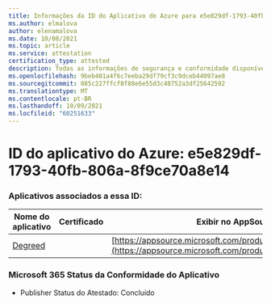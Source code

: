 ```yaml
---
title: Informações da ID do Aplicativo do Azure para e5e829df-1793-40fb-806a-8f9ce70a8e14
ms.author: elmalova
author: elenamalova
ms.date: 10/08/2021
ms.topic: article
ms.service: attestation
certification_type: attested
description: Todas as informações de segurança e conformidade disponíveis para e5e829df-1793-40fb-806a-8f9ce70a8e14.
ms.openlocfilehash: 9beb401a4f6c7eeba29df79cf3c9dceb44097ae8
ms.sourcegitcommit: 085c227ffcf8f88e6e55d3c40752a3df25642592
ms.translationtype: MT
ms.contentlocale: pt-BR
ms.lasthandoff: 10/09/2021
ms.locfileid: "60251633"
---
```

# <a name="azure-app-id-e5e829df-1793-40fb-806a-8f9ce70a8e14"></a>ID do aplicativo do Azure: e5e829df-1793-40fb-806a-8f9ce70a8e14


### <a name="apps-associated-with-this-id"></a>Aplicativos associados a essa ID:
| **Nome do aplicativo** | **Certificado** | **Exibir no AppSource** |
|--------------|---------------|-----------------------|
| [Degreed](https://docs.microsoft.com/microsoft-365-app-certification/forward/WA200003252) |  | [https://appsource.microsoft.com/product/office/WA200003252](https://appsource.microsoft.com/product/office/WA200003252) |

### <a name="microsoft-365-app-compliance-status"></a>Microsoft 365 Status da Conformidade do Aplicativo
- Publisher Status do Atestado: Concluído
